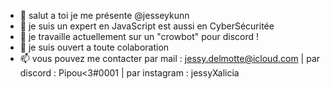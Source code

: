 - 👋 salut a toi je me présente @jesseykunn
- 👀 je suis un expert en JavaScript  est aussi en CyberSécuritée
- 🌱 je travaille actuellement sur un "crowbot" pour discord !
- 💞️ je suis ouvert a toute colaboration
- 📫 vous pouvez me contacter par mail : jessy.delmotte@icloud.com | par discord : Pipou<3#0001 | par instagram : jessyXalicia

<!---
jesseykunn/jesseykunn is a ✨ special ✨ repository because its `README.md` (this file) appears on your GitHub profile.
You can click the Preview link to take a look at your changes.
--->
